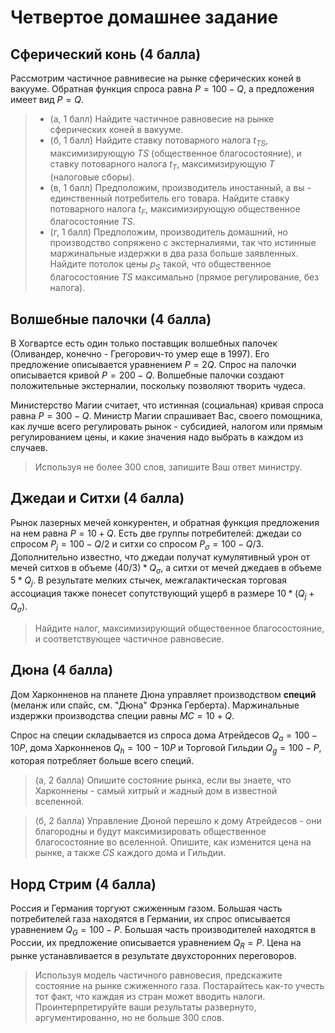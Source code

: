 # Четвертое домашнее задание

## Сферический конь (4 балла)

Рассмотрим частичное равнивесие на рынке сферических коней в вакууме. Обратная функция спроса равна $P = 100 - Q$, а предложения имеет вид $P = Q$.

> - (a, 1 балл) Найдите частичное равновесие на рынке сферических коней в вакууме.
> - (б, 1 балл) Найдите ставку потоварного налога $t_{TS}$, максимизирующую $TS$ (общественное благосостояние), и ставку потоварного налога $t_{T}$, максимизирующую $T$ (налоговые сборы).
> - (в, 1 балл) Предположим, производитель иностанный, а вы - единственный потребитель его товара. Найдите ставку потоварного налога $t_{F}$, максимизирующую общественное благосостояние $TS$.
> - (г, 1 балл) Предположим, производитель домашний, но производство сопряжено с экстерналиями, так что истинные маржинальные издержки в два раза больше заявленных. Найдите потолок цены $p_S$ такой, что общественное благосостояние $TS$ максимально (прямое регулирование, без налога).

## Волшебные палочки (4 балла)

В Хогвартсе есть один только поставщик волшебных палочек (Оливандер, конечно - Грегорович-то умер еще в 1997). Его предложение описывается уравнением $P = 2Q$. Спрос на палочки описывается кривой $P = 200 - Q$. Волшебные палочки создают положительные экстерналии, поскольку позволяют творить чудеса.

Министерство Магии считает, что истинная (социальная) кривая спроса равна $P = 300 - Q$. Министр Магии спрашивает Вас, своего помощника, как лучше всего регулировать рынок - субсидией, налогом или прямым регулированием цены, и какие значения надо выбрать в каждом из случаев.

> Используя не более 300 слов, запишите Ваш ответ министру.

## Джедаи и Ситхи (4 балла)

Рынок лазерных мечей конкурентен, и обратная функция предложения на нем равна $P =10 + Q$. Есть две группы потребителей: джедаи со спросом $P_{j} = 100-Q/2$ и ситхи со спросом $P_{\sigma} = 100-Q/3$. Дополнительно известно, что джедаи получат кумулятивный урон от мечей ситхов в объеме $(40/3)*Q_{\sigma}$, a ситхи от мечей джедаев в объеме $5*Q_{j}$. В результате мелких стычек, межгалактическая торговая ассоциация также понесет сопутствующий ущерб в размере $10*(Q_{j} + Q_{\sigma})$. 

> Найдите налог, максимизирующий общественное благосостояние, и соответствующее частичное равновесие.

## Дюна (4 балла)

Дом Харконненов на планете Дюна управляет производством **специй** (меланж или спайс, см. "Дюна" Фрэнка Герберта). Маржинальные издержки производства специи равны $MC = 10+Q$. 

Спрос на специи складывается из спроса дома Атрейдесов $Q_a = 100 - 10P$, дома Харконненов $Q_h = 100 - 10P$ и Торговой Гильдии $Q_g = 100 - P$, которая потребляет больше всего специй.

> (а, 2 балла) Опишите состояние рынка, если вы знаете, что Харконнены - самый хитрый и жадный дом в известной вселенной.

> (б, 2 балла) Управление Дюной перешло к дому Атрейдесов - они благородны и будут максимизировать общественное благосостояние во вселенной. Опишите, как изменится цена на рынке, а также $CS$ каждого дома и Гильдии.

## Норд Стрим (4 балла)

Россия и Германия торгуют сжиженным газом. Большая часть потребителей газа находятся в Германии, их спрос описывается уравнением $Q_G = 100 - P$. Большая часть производителей находятся в России, их предложение описывается уравнением $Q_R = P$. Цена на рынке устанавливается в результате двухсторонних переговоров.

> Используя модель частичного равновесия, предскажите состояние на рынке сжиженного газа. Постарайтесь как-то учесть тот факт, что каждая из стран может вводить налоги. Проинтерпретируйте ваши результаты развернуто, аргументированно, но не больше 300 слов. 


